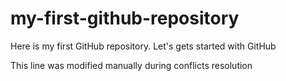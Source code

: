 # my-first-github-repository
Here is my first GitHub repository. Let's gets started with GitHub

This line was modified manually during conflicts resolution
